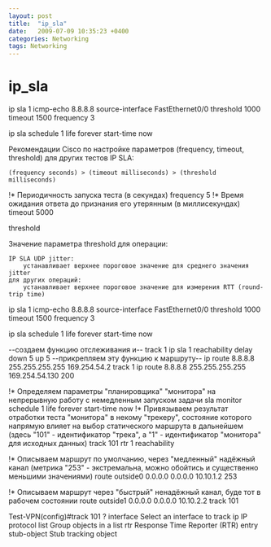 ```yaml
---
layout: post
title:  "ip_sla"
date:   2009-07-09 10:35:23 +0400
categories: Networking
tags: Networking
---
```


# ip_sla
ip sla 1
 icmp-echo 8.8.8.8 source-interface FastEthernet0/0
 threshold 1000
 timeout 1500
 frequency 3

ip sla schedule 1 life forever start-time now


Рекомендации Cisco по настройке параметров (frequency, timeout, threshold) для других тестов IP SLA:

    (frequency seconds) > (timeout milliseconds) > (threshold milliseconds) 


!* Периодичность запуска теста (в секундах)
frequency 5
 !* Время ожидания ответа до признания его утерянным (в миллисекундах)
 timeout 5000

threshold

Значение параметра threshold для операции:

    IP SLA UDP jitter:
        устанавливает верхнее пороговое значение для среднего значения jitter 
    для других операций:
        устанавливает верхнее пороговое значение для измерения RTT (round-trip time) 



ip sla 1
 icmp-echo 8.8.8.8 source-interface FastEthernet0/0
 threshold 1000
 timeout 1500
 frequency 3

ip sla schedule 1 life forever start-time now




--создаем функцию отслеживания и--
track 1 ip sla 1 reachability 
 delay down 5 up 5
--прикрепляем эту функцию к маршруту--
ip route 8.8.8.8 255.255.255.255 169.254.54.2 track 1
ip route 8.8.8.8 255.255.255.255 169.254.54.130 200


!* Определяем параметры "планировщика" "монитора" на непрерывную работу с немедленным запуском задачи
sla monitor schedule 1 life forever start-time now
!* Привязываем результат отработки теста "монитора" в некому "трекеру", состояние которого напрямую влияет на выбор статического маршрута в дальнейшем (здесь "101" - идентификатор "трека", а "1" - идентификатор "монитора" для исходных данных)
track 101 rtr 1 reachability

!* Описываем маршрут по умолчанию, через "медленный" надёжный канал (метрика "253" - экстремальна, можно обойтись и существенно меньшими значениями)
route outside0 0.0.0.0 0.0.0.0 10.10.1.2 253

!* Описываем маршрут через "быстрый" ненадёжный канал, буде тот в рабочем состоянии
route outside1 0.0.0.0 0.0.0.0 10.10.2.2 track 101






Test-VPN(config)#track 101 ?
  interface    Select an interface to track
  ip           IP protocol
  list         Group objects in a list
  rtr          Response Time Reporter (RTR) entry
  stub-object  Stub tracking object

